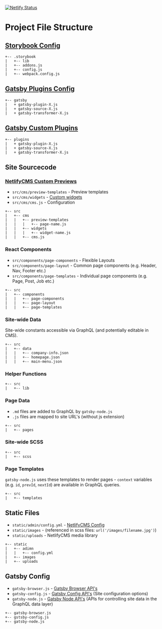 [![Netlify Status](https://api.netlify.com/api/v1/badges/e724db27-83ca-4ed8-9ba1-dda675ffa17f/deploy-status)](https://app.netlify.com/sites/headforwards-website2/deploys)

# Project File Structure

## [Storybook Config](https://storybook.js.org/docs/basics/introduction/)

```
+-- .storybook           
|   +-- lib              
|   +-- addons.js        
|   +-- config.js        
|   +-- webpack.config.js
```
## [Gatsby Plugins Config](https://www.gatsbyjs.org/docs/plugins/)

```
+-- gatsby
|   + gatsby-plugin-X.js
|   + gatsby-source-X.js
|   + gatsby-transformer-X.js
```
## [Gatsby Custom Plugins](https://www.gatsbyjs.org/docs/creating-plugins/)

```
+-- plugins
|   + gatsby-plugin-X.js
|   + gatsby-source-X.js
|   + gatsby-transformer-X.js
```

## Site Sourcecode

### [NetlifyCMS Custom Previews](https://www.netlifycms.org/docs/customization/)

* `src/cms/preview-templates` - Preview templates
* `src/cms/widgets` - [Custom widgets](https://www.netlifycms.org/docs/custom-widgets/)
* `src/cms/cms.js` - Configuration

```
+-- src
|   +-- cms
|   |   +-- preview-templates
|   |   |   +-- page-name.js
|   |   +-- widgets
|   |   |   +-- widget-name.js
|   |   +-- cms.js
```

### React Components

* `src/components/page-components` - Flexible Layouts
* `src/components/page-layout` - Common page components (e.g. Header, Nav, Footer etc.)
* `src/components/page-templates` - Individual page components (e.g. Page, Post, Job etc.)

```
+-- src
|   +-- components
|   |   +-- page-components
|   |   +-- page-layout
|   |   +-- page-templates
```

### Site-wide Data

Site-wide constants accessible via GraphQL (and potentially editable in CMS).

```
+-- src
|   +-- data
|   |   +-- company-info.json
|   |   +-- homepage.json
|   |   +-- main-menu.json
```

### Helper Functions

```
+-- src
|   +-- lib
```

### Page Data

* `.md` files are added to GraphQL by  `gatsby-node.js`
* `.js` files are mapped to site URL's (without js extension)

```
+-- src
|   +-- pages
```

### Site-wide SCSS

```
+-- src
|   +-- scss
```

### Page Templates

`gatsby-node.js` uses these templates to render pages - `context` variables (e.g. `id`, `prevId`, `nextId`) are available in GraphQL queries. 

```
+-- src
|   +-- templates
```

## Static Files

* `static/admin/config.yml` - [NetlifyCMS Config](https://www.netlifycms.org/docs/configuration-options/)
* `static/images` - (referenced in scss files: `url('/images/filename.jpg')`)
* `static/uploads` - NetlifyCMS media library

```
+-- static
|   +-- adimn
|   |   +-- config.yml
|   +-- images
|   +-- uploads
```

## Gatsby Config

* `gatsby-browser.js` - [Gatsby Browser API's](https://www.gatsbyjs.org/docs/browser-apis/)
* `gatsby-config.js` - [Gatsby Config API's](https://www.gatsbyjs.org/docs/gatsby-config/) (Site configuration options)
* `gatsby-node.js` - [Gatsby Node API's](https://www.gatsbyjs.org/docs/node-apis/) (APIs for controlling site data in the GraphQL data layer)

```
+-- gatsby-browser.js
+-- gstsby-config.js
+-- gatsby-node.js
```
